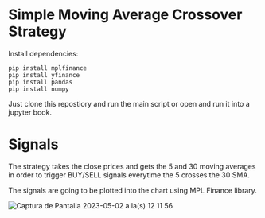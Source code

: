 
# Simple Moving Average Crossover Strategy


Install dependencies:
```
pip install mplfinance
pip install yfinance
pip install pandas
pip install numpy
```

Just clone this repostiory and run the main script or open and run it into a jupyter book.

# Signals 
The strategy takes the close prices and gets the 5 and 30 moving averages in order to trigger BUY/SELL signals everytime the 5 crosses the 30 SMA.

The signals are going to be plotted into the chart using MPL Finance library.

![Captura de Pantalla 2023-05-02 a la(s) 12 11 56](https://user-images.githubusercontent.com/495849/235752058-85a9092e-0447-4427-bcbb-05ee00cad6c4.png)

